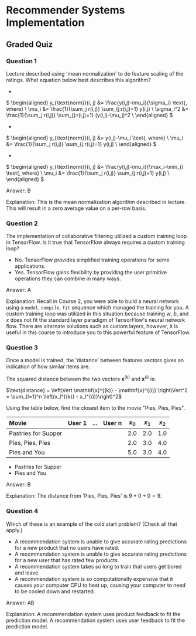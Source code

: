# Recommender Systems Implementation

## Graded Quiz

### Question 1

Lecture described using 'mean normalization' to do feature scaling of the ratings. What equation below best describes this algorithm?

-

$
\begin{aligned}
y_{\text{norm}}(i, j) &= \frac{y(i,j)-\mu_i}{\sigma_i} \text{, where} \\
\mu_i &= \frac{1}{\sum_j r(i,j)} \sum_{j:r(i,j)=1} y(i,j) \\
\sigma_i^2 &= \frac{1}{\sum_j r(i,j)} \sum_{j:r(i,j)=1} (y(i,j)-\mu_j)^2 \\
\end{aligned}
$

-

$
\begin{aligned}
y_{\text{norm}}(i, j) &= y(i,j)-\mu_i \text{, where} \\
\mu_i &= \frac{1}{\sum_j r(i,j)} \sum_{j:r(i,j)=1} y(i,j) \\
\end{aligned}
$

-

$
\begin{aligned}
y_{\text{norm}}(i, j) &= \frac{y(i,j)-\mu_i}{\max_i-\min_i} \text{, where} \\
\mu_i &= \frac{1}{\sum_j r(i,j)} \sum_{j:r(i,j)=1} y(i,j) \\
\end{aligned}
$

Answer: B

Explanation: This is the mean normalization algorithm described in lecture. This will result in a zero average value on a per-row basis.

### Question 2

The implementation of collaborative filtering utilized a custom training loop in TensorFlow. Is it true that TensorFlow always requires a custom training loop?

- No. TensorFlow provides simplified training operations for some applications.
- Yes. TensorFlow gains flexibility by providing the user primitive operations they can combine in many ways.

Answer: A

Explanation: Recall in Course 2, you were able to build a neural network using a `model`, `compile`, `fit` sequence which managed the training for you. A custom training loop was utilized in this situation because training $w$, $b$, and $x$ does not fit the standard layer paradigm of TensorFlow's neural network flow. There are alternate solutions such as custom layers, however, it is useful in this course to introduce you to this powerful feature of TensorFlow.

### Question 3

Once a model is trained, the 'distance' between features vectors gives an indication of how similar items are.

The squared distance between the two vectors $\mathbf{x}^{(k)}$ and $\mathbf{x}^{(i)}$ is:

$\text{distance} = \left\Vert \mathbf{x}^{(k)} - \mathbf{x}^{(i)} \right\Vert^2 = \sum_{l=1}^n \left(x_l^{(k)} - x_l^{(i)}\right)^2$

Using the table below, find the closest item to the movie "Pies, Pies, Pies".

| Movie               | User 1 | ... | User n | $x_0$ | $x_1$ | $x_2$ |
| :------------------ | :----- | :-- | :----- | :---: | :---: | :---: |
| Pastries for Supper |        |     |        | 2.0   | 2.0   | 1.0   |
| Pies, Pies, Pies    |        |     |        | 2.0   | 3.0   | 4.0   |
| Pies and You        |        |     |        | 5.0   | 3.0   | 4.0   |

- Pastries for Supper
- Pies and You

Answer: B

Explanation: The distance from 'Pies, Pies, Pies' is $9 + 0 + 0 = 9$.

### Question 4

Which of these is an example of the cold start problem? (Check all that apply.)

- A recommendation system is unable to give accurate rating predictions for a new product that no users have rated.
- A recommendation system is unable to give accurate rating predictions for a new user that has rated few products.
- A recommendation system takes so long to train that users get bored and leave.
- A recommendation system is so computationally expensive that it causes your computer CPU to heat up, causing your computer to need to be cooled down and restarted.

Answer: AB

Explanation: A recommendation system uses product feedback to fit the prediction model. A recommendation system uses user feedback to fit the prediction model.
